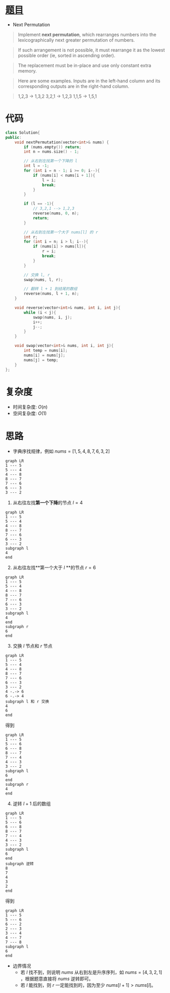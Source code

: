 # [题目](https://leetcode.com/problems/next-permutation/)

* Next Permutation

> Implement **next permutation**, which rearranges numbers into the lexicographically next greater permutation of numbers.

> If such arrangement is not possible, it must rearrange it as the lowest possible order (ie, sorted in ascending order).

> The replacement must be in-place and use only constant extra memory.

> Here are some examples. Inputs are in the left-hand column and its corresponding outputs are in the right-hand column.

>    1,2,3 → 1,3,2
>           3,2,1 → 1,2,3
>           1,1,5 → 1,5,1


# 代码

```cpp
class Solution{
public:
    void nextPermutation(vector<int>& nums) {
        if (nums.empty()) return;
        int n = nums.size() - 1;

        // 从右到左找第一个下降的 l
        int l = -1;
        for (int i = n - 1; i >= 0; i--){
            if (nums[i] < nums[i + 1]){
                l = i;
                break;
            }
        }

        if (l == -1){
            // 3,2,1 --> 1,2,3
            reverse(nums, 0, n);
            return;
        }

        // 从右到左找第一个大于 nums[l] 的 r
        int r;
        for (int i = n; i > l; i--){
            if (nums[i] > nums[l]){
                r = i;
                break;
            }
        }

        // 交换 l, r
        swap(nums, l, r);

        // 翻转 l + 1 到结尾的数组
        reverse(nums, l + 1, n);
    }

    void reverse(vector<int>& nums, int i, int j){
        while (i < j){
            swap(nums, i, j);
            i++;
            j--;
        }
    }

    void swap(vector<int>& nums, int i, int j){
        int temp = nums[i];
        nums[i] = nums[j];
        nums[j] = temp;
    }
};
```

# 复杂度

* 时间复杂度: $O(n)$
* 空间复杂度: $O(1)$

# 思路

* 字典序找规律，例如 $nums = [1,5,4,8,7,6,3,2]$
```mermaid
graph LR
1 --- 5 
5 --- 4
4 --- 8
8 --- 7
7 --- 6
6 --- 3
3 --- 2
```

1. 从右往左找**第一个下降**的节点 $l = 4$
```mermaid
graph LR
1 --- 5 
5 --- 4
4 --- 8
8 --- 7
7 --- 6
6 --- 3
3 --- 2
subgraph l
4
end
```
2.  从右往左找**第一个大于 $l$ **的节点 $r = 6$
```mermaid
graph LR
1 --- 5 
5 --- 4
4 --- 8
8 --- 7
7 --- 6
6 --- 3
3 --- 2
subgraph l
4
end
subgraph r
6
end
```
3. 交换 $l$ 节点和 $r$ 节点
```mermaid
graph LR
1 --- 5 
5 --- 4
4 --- 8
8 --- 7
7 --- 6
6 --- 3
3 --- 2
4 -.-> 6
6 -.-> 4
subgraph l 和 r 交换
4
6
end
```
得到
```mermaid
graph LR
1 --- 5 
5 --- 6
6 --- 8
8 --- 7
7 --- 4
4 --- 3
3 --- 2
subgraph l
6
end
subgraph r
4
end
```

4. 逆转 $l + 1$ 后的数组
```mermaid
graph LR
1 --- 5 
5 --- 6
6 --- 8
8 --- 7
7 --- 4
4 --- 3
3 --- 2
subgraph l
6
end
subgraph 逆转
8
7
4
3
2
end
```
得到
```mermaid
graph LR
1 --- 5 
5 --- 6
6 --- 2
2 --- 3
3 --- 4
4 --- 7
7 --- 8
subgraph l
6
end
```

* 边界情况
  * 若 $l$ 找不到，则说明 $nums$ 从右到左是升序序列，如 $nums = [4,3,2,1]$ ，根据题意直接将 $nums$ 逆转即可。
  * 若 $l$ 能找到，则 $r$ 一定能找到的，因为至少 $nums[l + 1] > nums[l]$。
